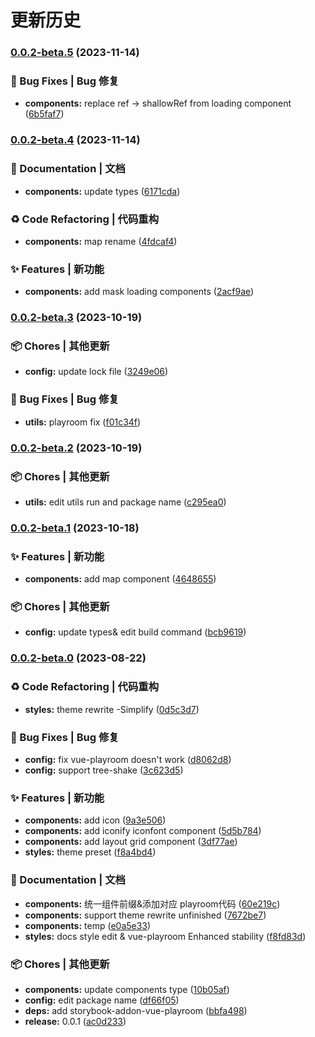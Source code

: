 # 更新历史 


### [0.0.2-beta.5](https://github.com/JingHong0202/test/compare/v0.0.2-beta.4...v0.0.2-beta.5) (2023-11-14)


### 🐛 Bug Fixes | Bug 修复

* **components:** replace ref -\>  shallowRef from loading component ([6b5faf7](https://github.com/JingHong0202/test/commit/6b5faf7d9182562a73222d0cb64e64e5cb0aca44))

### [0.0.2-beta.4](https://github.com/JingHong0202/test/compare/v0.0.2-beta.3...v0.0.2-beta.4) (2023-11-14)


### 📝 Documentation | 文档

* **components:** update types ([6171cda](https://github.com/JingHong0202/test/commit/6171cda6fe8ead48afe00e50c9bf043ebcdd4290))


### ♻ Code Refactoring | 代码重构

* **components:** map rename ([4fdcaf4](https://github.com/JingHong0202/test/commit/4fdcaf4fa7bd1cc5121a12da0c4eafee0cf9116f))


### ✨ Features | 新功能

* **components:** add mask loading components ([2acf9ae](https://github.com/JingHong0202/test/commit/2acf9ae28768991025d5e911b6d4ac6e9db6bc78))

### [0.0.2-beta.3](https://github.com/JingHong0202/test/compare/v0.0.2-beta.2...v0.0.2-beta.3) (2023-10-19)


### 📦 Chores | 其他更新

* **config:** update lock file ([3249e06](https://github.com/JingHong0202/test/commit/3249e068848dc3c4d0cc7d9f6a378660da5b6b70))


### 🐛 Bug Fixes | Bug 修复

* **utils:** playroom fix ([f01c34f](https://github.com/JingHong0202/test/commit/f01c34fbfa5ebf31a8d93fdcccf631257e9f90b6))

### [0.0.2-beta.2](https://github.com/JingHong0202/test/compare/v0.0.2-beta.1...v0.0.2-beta.2) (2023-10-19)


### 📦 Chores | 其他更新

* **utils:** edit utils run and package name ([c295ea0](https://github.com/JingHong0202/test/commit/c295ea0d2eaf77977965f7973167646581bc15d5))

### [0.0.2-beta.1](https://github.com/JingHong0202/test/compare/v0.0.2-beta.0...v0.0.2-beta.1) (2023-10-18)


### ✨ Features | 新功能

* **components:** add map component ([4648655](https://github.com/JingHong0202/test/commit/464865505e44c46d5f16b0c09f9526e95e1cfd00))


### 📦 Chores | 其他更新

* **config:** update types\& edit build command ([bcb9619](https://github.com/JingHong0202/test/commit/bcb9619ed8bc08886bd678ee94a4e08269f5d7c2))

### [0.0.2-beta.0](https://github.com/JingHong0202/test/compare/v0.0.1-beta...v0.0.2-beta.0) (2023-08-22)


### ♻ Code Refactoring | 代码重构

* **styles:** theme rewrite -Simplify ([0d5c3d7](https://github.com/JingHong0202/test/commit/0d5c3d78d5bad36b5c9ac9ffb3a84e49b3f6437e))


### 🐛 Bug Fixes | Bug 修复

* **config:** fix vue-playroom doesn't work ([d8062d8](https://github.com/JingHong0202/test/commit/d8062d87a7cb3c052069f11860707dbdf06c93fc))
* **config:** support tree-shake ([3c623d5](https://github.com/JingHong0202/test/commit/3c623d58e97492fdf3535be700e899ecefd97a17))


### ✨ Features | 新功能

* **components:** add icon ([9a3e506](https://github.com/JingHong0202/test/commit/9a3e5062f9c6e85b844c2452f997e8695e042cce))
* **components:** add iconify iconfont component ([5d5b784](https://github.com/JingHong0202/test/commit/5d5b784d11ee172d83344ae7743297f9871296fc))
* **components:** add layout grid component ([3df77ae](https://github.com/JingHong0202/test/commit/3df77ae98932be524d5d74a1d3efe71fbcd100fb))
* **styles:** theme preset ([f8a4bd4](https://github.com/JingHong0202/test/commit/f8a4bd45f92fc4faaf8f9bf7fc507a23d35f4a8f))


### 📝 Documentation | 文档

* **components:** 统一组件前缀\&添加对应 playroom代码 ([60e219c](https://github.com/JingHong0202/test/commit/60e219cf1e3485a1d879a16b2f649fb4c0c38c4f))
* **components:** support theme rewrite unfinished ([7672be7](https://github.com/JingHong0202/test/commit/7672be72961e005f28573bb1df8eac0cd6bd4e80))
* **components:** temp ([e0a5e33](https://github.com/JingHong0202/test/commit/e0a5e3375f67dfa7aee5b32b2993c6f7c732c679))
* **styles:** docs style edit \& vue-playroom Enhanced stability ([f8fd83d](https://github.com/JingHong0202/test/commit/f8fd83d93d020f98c77eb20ef9b450ad0dce82b0))


### 📦 Chores | 其他更新

* **components:** update components type ([10b05af](https://github.com/JingHong0202/test/commit/10b05af20aa41ace481c4e068a4d62196aa9b451))
* **config:** edit package name ([df66f05](https://github.com/JingHong0202/test/commit/df66f052156bd0a77c2f86c7bd16853d065e0487))
* **deps:** add storybook-addon-vue-playroom ([bbfa498](https://github.com/JingHong0202/test/commit/bbfa498f07ce5a60c33085450d5475c640eb019a))
* **release:** 0.0.1 ([ac0d233](https://github.com/JingHong0202/test/commit/ac0d23355056d368d472abac8d7e4115d94afb9b))
